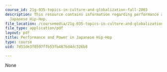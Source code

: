 ```yaml
---
course_id: 21g-035-topics-in-culture-and-globalization-fall-2003
description: This resource contains information regarding performance and power in
  Japanese Hip-Hop.
file_location: /coursemedia/21g-035-topics-in-culture-and-globalization-fall-2003/7d51de3f8597ffb53fb487bd4dc326b8_MIT21G_035F03_l08.pdf
file_type: application/pdf
layout: pdf
title: Performance and Power in Japanese Hip-Hop
type: course
uid: 7d51de3f8597ffb53fb487bd4dc326b8

---
```

None